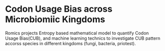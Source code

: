 # Codon Usage Bias across Microbiomiic Kingdoms
Romics projects
Entropy based mathematical model to quantify Codon Usage Bias(CUB), and machine learning technics to investigate CUB pattern accorss species in different kingdoms (fungi, bacteria, priotest).
